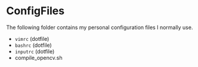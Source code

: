 # ConfigFiles

The following folder contains my personal configuration files I normally use.
* `vimrc` (dotfile)
* `bashrc` (dotfile)
* `inputrc` (dotfile)
* compile_opencv.sh
